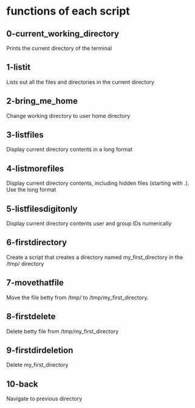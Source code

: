 # functions of each script
## 0-current_working_directory
Prints the current directory of the terminal

## 1-listit
Lists out all the files and directories in the current directory

## 2-bring_me_home
Change working directory to user home directory

## 3-listfiles
Display current directory contents in a long format

## 4-listmorefiles
Display current directory contents, including hidden files (starting with .). Use the long format

## 5-listfilesdigitonly
Display current directory contents user and group IDs numerically

## 6-firstdirectory
Create a script that creates a directory named my_first_directory in the /tmp/ directory

## 7-movethatfile
Move the file betty from /tmp/ to /tmp/my_first_directory.

## 8-firstdelete
Delete betty file from /tmp/my_first_directory

## 9-firstdirdeletion
Delete my_first_directory

## 10-back
Navigate to previous directory

